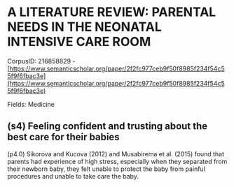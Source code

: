 # A LITERATURE REVIEW: PARENTAL NEEDS IN THE NEONATAL INTENSIVE CARE ROOM

CorpusID: 216858829 - [https://www.semanticscholar.org/paper/2f2fc977ceb9f50f8985f234f54c55f9f6fbac3e](https://www.semanticscholar.org/paper/2f2fc977ceb9f50f8985f234f54c55f9f6fbac3e)

Fields: Medicine

## (s4) Feeling confident and trusting about the best care for their babies
(p4.0) Sikorova and Kucova (2012) and Musabirema et al. (2015) found that parents had experience of high stress, especially when they separated from their newborn baby, they felt unable to protect the baby from painful procedures and unable to take care the baby.
